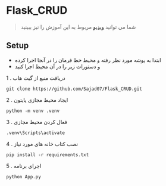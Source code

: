 # Flask_CRUD
> شما می توانید
> [ویدیو](https://www.youtube.com/watch?v=XTpLbBJTOM4)
> مربوط به این آموزش را نیز ببینید
## Setup
- ابتدا به پوشه مورد نظر رفته و محیط خط فرمان را در آنجا اجرا کرده
- و دستورات زیر را در آن محیط اجرا کنید

1 . دریافت منبع از گیت هاب

```commandline
git clone https://github.com/Sajad07/Flask_CRUD.git
```
2 . ایجاد محیط مجازی پایتون

```commandline
python -m venv .venv
```
3 . فعال کردن محیط مجازی

```commandline
.venv\Scripts\activate
```
4 . نصب کتاب خانه های مورد نیاز

```commandline
pip install -r requirements.txt
```
5 . اجرای برنامه
```commandline
python App.py
```
